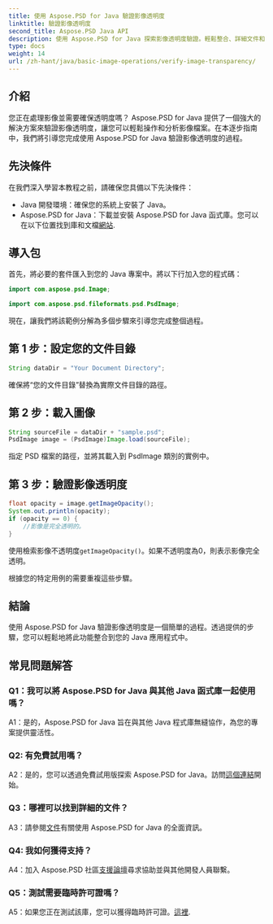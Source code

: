 ```yaml
---
title: 使用 Aspose.PSD for Java 驗證影像透明度
linktitle: 驗證影像透明度
second_title: Aspose.PSD Java API
description: 使用 Aspose.PSD for Java 探索影像透明度驗證。輕鬆整合、詳細文件和出色的社群支援。
type: docs
weight: 14
url: /zh-hant/java/basic-image-operations/verify-image-transparency/
---
```

## 介紹

您正在處理影像並需要確保透明度嗎？ Aspose.PSD for Java 提供了一個強大的解決方案來驗證影像透明度，讓您可以輕鬆操作和分析影像檔案。在本逐步指南中，我們將引導您完成使用 Aspose.PSD for Java 驗證影像透明度的過程。

## 先決條件

在我們深入學習本教程之前，請確保您具備以下先決條件：

- Java 開發環境：確保您的系統上安裝了 Java。
-  Aspose.PSD for Java：下載並安裝 Aspose.PSD for Java 函式庫。您可以在以下位置找到庫和文檔[網站](https://releases.aspose.com/psd/java/).

## 導入包

首先，將必要的套件匯入到您的 Java 專案中。將以下行加入您的程式碼：

```java
import com.aspose.psd.Image;

import com.aspose.psd.fileformats.psd.PsdImage;
```

現在，讓我們將該範例分解為多個步驟來引導您完成整個過程。

## 第 1 步：設定您的文件目錄

```java
String dataDir = "Your Document Directory";
```

確保將“您的文件目錄”替換為實際文件目錄的路徑。

## 第 2 步：載入圖像

```java
String sourceFile = dataDir + "sample.psd";
PsdImage image = (PsdImage)Image.load(sourceFile);
```

指定 PSD 檔案的路徑，並將其載入到 PsdImage 類別的實例中。

## 第 3 步：驗證影像透明度

```java
float opacity = image.getImageOpacity();
System.out.println(opacity);
if (opacity == 0) {
    //影像是完全透明的。
}
```

使用檢索影像不透明度`getImageOpacity()`。如果不透明度為0，則表示影像完全透明。

根據您的特定用例的需要重複這些步驟。

## 結論

使用 Aspose.PSD for Java 驗證影像透明度是一個簡單的過程。透過提供的步驟，您可以輕鬆地將此功能整合到您的 Java 應用程式中。

## 常見問題解答

### Q1：我可以將 Aspose.PSD for Java 與其他 Java 函式庫一起使用嗎？

A1：是的，Aspose.PSD for Java 旨在與其他 Java 程式庫無縫協作，為您的專案提供靈活性。

### Q2: 有免費試用嗎？

 A2：是的，您可以透過免費試用版探索 Aspose.PSD for Java。訪問[這個連結](https://releases.aspose.com/)開始。

### Q3：哪裡可以找到詳細的文件？

 A3：請參閱[文件](https://reference.aspose.com/psd/java/)有關使用 Aspose.PSD for Java 的全面資訊。

### Q4: 我如何獲得支持？

 A4：加入 Aspose.PSD 社區[支援論壇](https://forum.aspose.com/c/psd/34)尋求協助並與其他開發人員聯繫。

### Q5：測試需要臨時許可證嗎？

 A5：如果您正在測試該庫，您可以獲得臨時許可證。[這裡](https://purchase.aspose.com/temporary-license/).